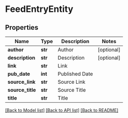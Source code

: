 # FeedEntryEntity

## Properties
Name | Type | Description | Notes
------------ | ------------- | ------------- | -------------
**author** | **str** | Author | [optional] 
**description** | **str** | Description | [optional] 
**link** | **str** | Link | 
**pub_date** | **int** | Published Date | 
**source_link** | **str** | Source Link | 
**source_title** | **str** | Source Title | 
**title** | **str** | Title | 

[[Back to Model list]](../README.md#documentation-for-models) [[Back to API list]](../README.md#documentation-for-api-endpoints) [[Back to README]](../README.md)


